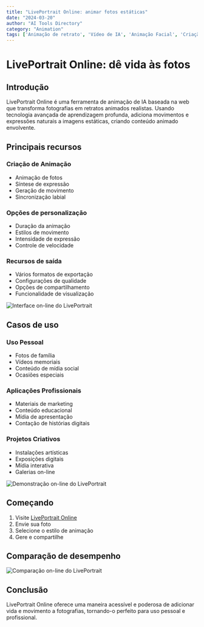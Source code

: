 ```yaml
---
title: "LivePortrait Online: animar fotos estáticas"
date: "2024-03-20"
author: "AI Tools Directory"
category: "Animation"
tags: ['Animação de retrato', 'Vídeo de IA', 'Animação Facial', 'Criação de conteúdo']
---
```

# LivePortrait Online: dê vida às fotos

## Introdução

LivePortrait Online é uma ferramenta de animação de IA baseada na web que transforma fotografias em retratos animados realistas. Usando tecnologia avançada de aprendizagem profunda, adiciona movimentos e expressões naturais a imagens estáticas, criando conteúdo animado envolvente.

## Principais recursos

### Criação de Animação
- Animação de fotos
- Síntese de expressão
- Geração de movimento
- Sincronização labial

### Opções de personalização
- Duração da animação
- Estilos de movimento
- Intensidade de expressão
- Controle de velocidade

### Recursos de saída
- Vários formatos de exportação
- Configurações de qualidade
- Opções de compartilhamento
- Funcionalidade de visualização

![Interface on-line do LivePortrait](/imgs/liveportrait-online/interface.jpg)

## Casos de uso

### Uso Pessoal
- Fotos de família
- Vídeos memoriais
- Conteúdo de mídia social
- Ocasiões especiais

### Aplicações Profissionais
- Materiais de marketing
- Conteúdo educacional
- Mídia de apresentação
- Contação de histórias digitais

### Projetos Criativos
- Instalações artísticas
- Exposições digitais
- Mídia interativa
- Galerias on-line

![Demonstração on-line do LivePortrait](/imgs/liveportrait-online/demo.jpg)

## Começando

1. Visite [LivePortrait Online](https://liveportrait-online.com)
2. Envie sua foto
3. Selecione o estilo de animação
4. Gere e compartilhe

## Comparação de desempenho

![Comparação on-line do LivePortrait](/imgs/liveportrait-online/comparison.jpg)

## Conclusão

LivePortrait Online oferece uma maneira acessível e poderosa de adicionar vida e movimento a fotografias, tornando-o perfeito para uso pessoal e profissional.